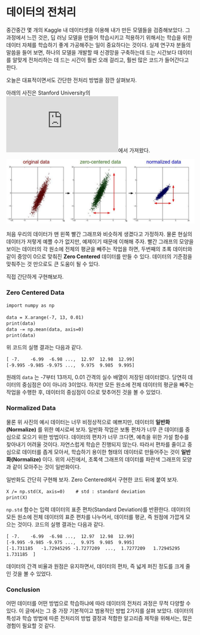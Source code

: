 # 데이터의 전처리

중간중간 몇 개의 Kaggle 내 데이터셋을 이용해 내가 만든 모델들을 검증해보았다. 그 과정에서 느낀 것은, 딥 러닝 모델을 만들어 학습시키고 적용하기 위해서는 학습을 위한 데이터 자체를 학습하기 좋게 가공해주는 일이 중요하다는 것이다. 실제 연구자 분들의 말씀을 들어 보면, 하나의 모델을 개발할 때 신경망을 구축하는데 드는 시간보다 데이터를 알맞게 전처리하는 데 드는 시간이 훨씬 오래 걸리고, 훨씬 많은 코드가 들어간다고 한다.

오늘은 대표적이면서도 간단한 전처리 방법을 잠깐 살펴보자.

아래의 사진은 Stanford University의 ![CS231n Lecture 6 슬라이드](http://cs231n.stanford.edu/slides/2017/cs231n_2017_lecture6.pdf)에서 가져왔다.

![](image/preprocess1.PNG)

처음 우리의 데이터가 맨 왼쪽 빨간 그래프와 비슷하게 생겼다고 가정하자. 물론 현실의 데이터가 저렇게 예쁠 수가 없지만, 예제이기 때문에 이해해 주자. 빨간 그래프의 모양을 보이는 데이터의 각 원소에 전체의 평균을 빼주는 작업을 하면, 두번째의 초록 데이터와 같이 중앙이 0으로 맞춰진 __Zero Centered__ 데이터를 만들 수 있다. 데이터의 기준점을 맞춰주는 것 만으로도 큰 도움이 될 수 있다.

직접 간단하게 구현해보자.

### Zero Centered Data

```
import numpy as np

data = X.arange(-7, 13, 0.01)
print(data)
data -= np.mean(data, axis=0)
print(data)
```

위 코드의 실행 결과는 다음과 같다.
```
[ -7.    -6.99  -6.98 ...,  12.97  12.98  12.99]
[-9.995 -9.985 -9.975 ...,  9.975  9.985  9.995]
```

원래의 `data` 는 -7부터 13까지, 0.01 간격의 실수 배열이 저장된 데이터였다. 당연히 데이터의 중심점은 0이 아니라 3이었다. 하지만 모든 원소에 전체 데이터의 평균을 빼주는 작업을 수행한 후, 데이터의 중심점이 0으로 맞추어진 것을 볼 수 있었다.

### Normalized Data

물론 위 사진의 예시 데이터는 너무 비정상적으로 예쁘지만, 데이터의 __일반화(Normalize)__ 를 위한 예시로써 보자. 일반화 작업은 보통 편차가 너무 큰 데이터를 중심으로 모으기 위한 방법이다. 데이터의 편차가 너무 크다면, 예측을 위한 가설 함수를 찾아내기 어려울 것이다. 자연스럽게 학습은 진행되지 않는다. 따라서 편차를 줄이고 중심으로 데이터를 좁게 모아서, 학습하기 용이한 형태의 데이터로 만들어주는 것이 __일반화(Normalize)__ 이다. 위의 사진에서, 초록색 그래프의 데이터를 파란색 그래프의 모양과 같이 모아주는 것이 일반화이다.

일반화도 간단히 구현해 보자. Zero Centered에서 구현한 코드 뒤에 붙여 보자.

```
X /= np.std(X, axis=0)    # std : standard deviation
print(X)
```

`np.std` 함수는 입력 데이터의 표준 편차(Standard Deviation)를 반환한다. 데이터의 모든 원소에 전체 데이터의 표준 편차를 나누어서, 데이터를 평균, 즉 원점에 가깝게 모으는 것이다. 코드의 실행 결과는 다음과 같다.

```
[ -7.    -6.99  -6.98 ...,  12.97  12.98  12.99]
[-9.995 -9.985 -9.975 ...,  9.975  9.985  9.995]
[-1.731185   -1.72945295 -1.7277209  ...,  1.7277209   1.72945295  1.731185  ]
```

데이터의 간격 비율과 원점은 유지하면서, 데이터의 편차, 즉 넓게 퍼진 정도를 크게 줄인 것을 볼 수 있었다.

### Conclusion

어떤 데이터를 어떤 방법으로 학습하냐에 따라 데이터의 전처리 과정은 무척 다양할 수 있다. 이 글에서는 그 중 가장 기본적이고 범용적인 방법 2가지를 살펴 보았다. 데이터의 특성과 학습 방법에 따른 전처리의 방법 결정과 적합한 알고리즘 제작을 위해서는, 많은 경험이 필요할 것 같다.
